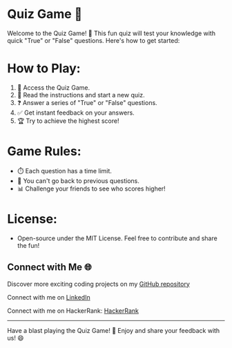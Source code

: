 # Quiz Game  📝

Welcome to the Quiz Game! 🎉 This fun quiz will test your knowledge with quick "True" or "False" questions. Here's how to get started:

# **How to Play:**
1. 🚀 Access the Quiz Game.
2. 📜 Read the instructions and start a new quiz.
3. ❓ Answer a series of "True" or "False" questions.
4. ✅ Get instant feedback on your answers.
5. 🏆 Try to achieve the highest score!

# **Game Rules:**
- ⏱️ Each question has a time limit.
- 🚫 You can't go back to previous questions.
- 📊 Challenge your friends to see who scores higher!

# **License:**
- Open-source under the MIT License. Feel free to contribute and share the fun!

 ## Connect with Me 🌐 

Discover more exciting coding projects on my [GitHub repository](https://github.com/Maham-j)

Connect with me on [LinkedIn](https://www.linkedin.com/in/maham-jamil-268584267)

Connect with me on HackerRank: [HackerRank ](https://www.hackerrank.com/maham_jamil)

---

Have a blast playing the Quiz Game! 🌟 Enjoy and share your feedback with us! 😄
